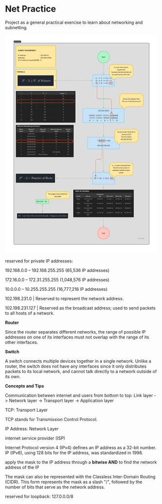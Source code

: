 # Net Practice
Project as a general practical exercise to learn about networking and subnetting.

![imagen](https://raw.githubusercontent.com/xilen0x/xilen0x/master/images_x_repos/subnet.png)

reserved for private IP addresses:


192.168.0.0 – 192.168.255.255 (65,536 IP addresses)

172.16.0.0 – 172.31.255.255   (1,048,576 IP addresses)

10.0.0.0 – 10.255.255.255     (16,777,216 IP addresses)


102.198.231.0   | Reserved to represent the network address.

102.198.231.127 | Reserved as the broadcast address; used to send packets to all hosts of a network.


**Router**

Since the router separates different networks, the range of possible IP addresses on one of its interfaces must not overlap with the range of its other interfaces.


**Switch**

A switch connects multiple devices together in a single network. Unlike a router, the switch does not have any interfaces since it only distributes packets to its local network, and cannot talk directly to a network outside of its own.


**Concepts and Tips**

Communication between internet and users from bottom to top: Link layer -> Network layer -> Transport layer -> Application layer

TCP: Transport Layer

TCP stands for Transmission Control Protocol.

IP Address: Network Layer

internet service provider (ISP)

Internet Protocol version 4 (IPv4) defines an IP address as a 32-bit number. IP (IPv6), using 128 bits for the IP address, was standardized in 1998.

apply the mask to the IP address through a **bitwise AND** to find the network address of the IP

The mask can also be represented with the Classless Inter-Domain Routing (CIDR). This form represents the mask as a slash "/", followed by the number of bits that serve as the network address.


reserved for loopback: 127.0.0.0/8

